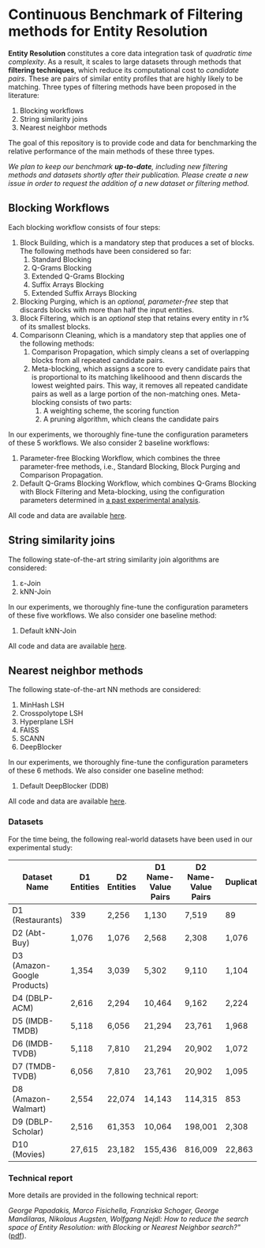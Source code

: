# Continuous Benchmark of Filtering methods for Entity Resolution

**Entity Resolution** constitutes a core data integration task of *quadratic time complexity*.
As a result, it scales to large datasets through methods that **filtering techniques**, which reduce its computational cost to *candidate pairs*.
These are pairs of similar entity profiles that are highly likely to be matching.
Three types of filtering methods have been proposed in the literature:

 1) Blocking workflows
 2) String similarity joins
 3) Nearest neighbor methods
 
The goal of this repository is to provide code and data for benchmarking the relative performance of the main methods of these three types. 

*We plan to keep our benchmark **up-to-date**, including new filtering methods and datasets shortly after their publication. Please create a new issue in order to request the addition of a new dataset or filtering method.*

## Blocking Workflows

Each blocking workflow consists of four steps:

1) Block Building, which is a mandatory step that produces a set of blocks. The following methods have been considered so far:
    1)  Standard Blocking
    2)  Q-Grams Blocking
    3)  Extended Q-Grams Blocking
    4)  Suffix Arrays Blocking
    5)  Extended Suffix Arrays Blocking
2) Blocking Purging, which is an *optional, parameter-free* step that discards blocks with more than half the input entities.
3) Block Filtering, which is an *optional* step that retains every entity in r% of its smallest blocks.
4) Comparisonn Cleaning, which is a mandatory step that applies one of the following methods:
    1) Comparison Propagation, which simply cleans a set of overlapping blocks from all repeated candidate pairs.
    2) Meta-blocking, which assigns a score to every candidate pairs that is proportional to its matching likelihoood and thenn discards the lowest weighted pairs. This way, it removes all repeated candidate pairs as well as a large portion of the non-matching ones. Meta-blocking consists of two parts:
        1) A weighting scheme, the scoring function
        2) A pruning algorithm, which cleans the candidate pairs

In our experiments, we thoroughly fine-tune the configuration parameters of these 5 workflows. We also consider 2 baseline workflows:
1) Parameter-free Blocking Workflow, which combines the three parameter-free methods, i.e., Standard Blocking, Block Purging and Comparison Propagation.
2) Default Q-Grams Blocking Workflow, which combines Q-Grams Blocking with Block Filtering and Meta-blocking, using the configuration parameters determined in [a past experimental analysis](http://www.vldb.org/pvldb/vol9/p684-papadakis.pdf).

All code and data are available [here](blockingWorkflows).

## String similarity joins

The following state-of-the-art string similarity join algorithms are considered:
1) ε-Join
2) kNN-Join

In our experiments, we thoroughly fine-tune the configuration parameters of these five workflows. We also consider one baseline method:
1) Default kNN-Join

All code and data are available [here](simjoins).

## Nearest neighbor methods

The following state-of-the-art NN methods are considered:

1) MinHash LSH
2) Crosspolytope LSH
3) Hyperplane LSH
4) FAISS
5) SCANN
6) DeepBlocker

In our experiments, we thoroughly fine-tune the configuration parameters of these 6 methods. We also consider one baseline method:
1) Default DeepBlocker (DDB)

All code and data are available [here](nnmethods).

### Datasets

For the time being, the following real-world datasets have been used in our experimental study:

| Dataset Name | D1 Entities | D2 Entities | D1 Name-Value Pairs | D2 Name-Value Pairs | Duplicates | Average NVP per Entity | Brute-force Comparisons |
| --- | --- | --- | --- | --- | --- |--- | --- | 
| D1 (Restaurants) | 339 | 2,256 | 1,130 | 7,519 | 89 | 3.3 | 7.64E+05 |
| D2 (Abt-Buy) | 1,076 | 1,076 | 2,568 | 2,308 | 1,076 | 2.4 | 1.16E+06 |
| D3 (Amazon-Google Products) | 1,354 | 3,039 | 5,302 | 9,110 | 1,104 | 3.9 | 4.11E+06 |
| D4 (DBLP-ACM) | 2,616 | 2,294 | 10,464	| 9,162 | 2,224 | 4.0 | 6.00E+06 | 
| D5 (IMDB-TMDB) | 5,118 | 6,056 | 21,294 | 23,761 | 1,968 | 4.0 | 3.10E+07 | 
| D6 (IMDB-TVDB) | 5,118 | 7,810 | 21,294 | 20,902 | 1,072 | 3.2 | 4.00E+07 |
| D7 (TMDB-TVDB) | 6,056 | 7,810 | 23,761 | 20,902 | 1,095 | 2.2 | 4.73E+07 | 
| D8 (Amazon-Walmart) | 2,554 | 22,074 | 14,143 | 114,315 | 853 | 5.2 | 5.64E+07 | 
| D9 (DBLP-Scholar) | 2,516 | 61,353 | 10,064 | 198,001 | 2,308 | 4.0 | 1.54E+08 | 
| D10 (Movies) | 27,615 | 23,182 | 155,436 | 816,009 | 22,863 | 5.6 | 6.40E+08|

### Technical report

More details are provided in the following technical report:

*George Papadakis, Marco Fisichella, Franziska Schoger, George Mandilaras, Nikolaus Augsten, Wolfgang Nejdl:
How to reduce the search space of Entity Resolution: with Blocking or Nearest Neighbor search?"* ([pdf](https://arxiv.org/abs/2202.12521)).
